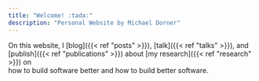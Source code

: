 ```yaml
---
title: "Welcome! :tada:"
description: "Personal Website by Michael Dorner"
---
```


On this website, I [blog]({{< ref "posts" >}}), [talk]({{< ref "talks" >}}), and [publish]({{< ref "publications" >}}) about [my research]({{< ref "research" >}}) on<br>how to build software better and how to build better software.
